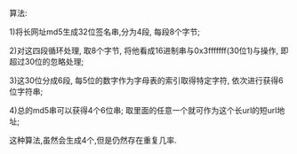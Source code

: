 算法:

1)将长网址md5生成32位签名串,分为4段, 每段8个字节;

2)对这四段循环处理, 取8个字节, 将他看成16进制串与0x3fffffff(30位1)与操作, 即超过30位的忽略处理;

3)这30位分成6段, 每5位的数字作为字母表的索引取得特定字符, 依次进行获得6位字符串;

4)总的md5串可以获得4个6位串; 取里面的任意一个就可作为这个长url的短url地址;

这种算法,虽然会生成4个,但是仍然存在重复几率.
